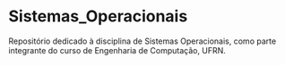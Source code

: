 # Sistemas_Operacionais
Repositório dedicado à disciplina de Sistemas Operacionais, como parte integrante do curso de Engenharia de Computação, UFRN.
